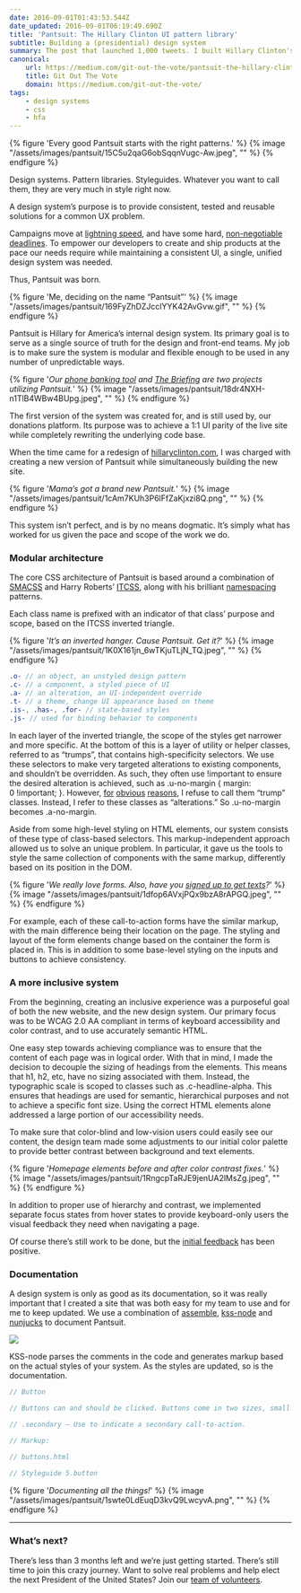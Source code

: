 ```yaml
---
date: 2016-09-01T01:43:53.544Z
date_updated: 2016-09-01T06:19:49.690Z
title: 'Pantsuit: The Hillary Clinton UI pattern library'
subtitle: Building a (presidential) design system
summary: The post that launched 1,000 tweets. I built Hillary Clinton's design system, and this is how I did it.
canonical:
    url: https://medium.com/git-out-the-vote/pantsuit-the-hillary-clinton-ui-pattern-library-238e9bf06b54#.ea178qdel
    title: Git Out The Vote
    domain: https://medium.com/git-out-the-vote/
tags:
    - design systems
    - css
    - hfa
---
```


{% figure 'Every good Pantsuit starts with the right patterns.' %}
{% image "/assets/images/pantsuit/15C5u2qaG6obSqqnVugc-Aw.jpeg", "" %}
{% endfigure %}

Design systems. Pattern libraries. Styleguides. Whatever you want to call them, they are very much in style right now.

A design system’s purpose is to provide consistent, tested and reusable solutions for a common UX problem.

Campaigns move at [lightning speed](https://medium.com/git-out-the-vote/building-applications-at-campaign-speed-281e802360c2#.u789ixvnz), and have some hard, [non-negotiable deadlines](https://days.to/election-day-in-us/2016). To empower our developers to create and ship products at the pace our needs require while maintaining a consistent UI, a single, unified design system was needed.

Thus, Pantsuit was born.

{% figure 'Me, deciding on the name “Pantsuit”' %}
{% image "/assets/images/pantsuit/169FyZhDZJcclYYK42AvGvw.gif", "" %}
{% endfigure %}

Pantsuit is Hillary for America’s internal design system. Its primary goal is to serve as a single source of truth for the design and front-end teams. My job is to make sure the system is modular and flexible enough to be used in any number of unpredictable ways.

{% figure '_Our_ [_phone banking tool_](https://www.hillaryclinton.com/calls/) _and_ [_The Briefing_](https://www.hillaryclinton.com/briefing/) _are two projects utilizing Pantsuit._' %}
{% image "/assets/images/pantsuit/18dr4NXH-n1TlB4WBw4BUpg.jpeg", "" %}
{% endfigure %}

The first version of the system was created for, and is still used by, our donations platform. Its purpose was to achieve a 1:1 UI parity of the live site while completely rewriting the underlying code base.

When the time came for a redesign of [hillaryclinton.com](http://www.hillaryclinton.com), I was charged with creating a new version of Pantsuit while simultaneously building the new site.

{% figure '_Mama’s got a brand new Pantsuit._' %}
{% image "/assets/images/pantsuit/1cAm7KUh3P6lFfZaKjxzi8Q.png", "" %}
{% endfigure %}

This system isn’t perfect, and is by no means dogmatic. It’s simply what has worked for us given the pace and scope of the work we do.

### Modular architecture

The core CSS architecture of Pantsuit is based around a combination of [SMACSS](http://smacss.com) and Harry Roberts’ [ITCSS](http://www.creativebloq.com/web-design/manage-large-scale-web-projects-new-css-architecture-itcss-41514731), along with his brilliant [namespacing](http://csswizardry.com/2015/03/more-transparent-ui-code-with-namespaces/) patterns.

Each class name is prefixed with an indicator of that class’ purpose and scope, based on the ITCSS inverted triangle.

{% figure '_It’s an inverted hanger. Cause Pantsuit. Get it?_' %}
{% image "/assets/images/pantsuit/1K0X161jn_6wTKjuTLjN_TQ.jpeg", "" %}
{% endfigure %}

```scss
.o- // an object, an unstyled design pattern
.c- // a component, a styled piece of UI
.a- // an alteration, an UI-independent override
.t- // a theme, change UI appearance based on theme
.is-, .has-, .for- // state-based styles
.js- // used for binding behavior to components
```

In each layer of the inverted triangle, the scope of the styles get narrower and more specific. At the bottom of this is a layer of utility or helper classes, referred to as “trumps”, that contains high-specificity selectors. We use these selectors to make very targeted alterations to existing components, and shouldn’t be overridden. As such, they often use !important to ensure the desired alteration is achieved, such as .u-no-margin { margin: 0 !important; }. However, [for](https://www.hillaryclinton.com/feed/how-many-ways-can-the-nations-newspapers-declare-donald-trump-unfit-to-be-commander-in-chief/) [obvious](https://www.hillaryclinton.com/feed/5-questions-every-voter-should-ask-about-donald-trumps-bizarre-relationship-with-russia/) [reasons](https://www.hillaryclinton.com/feed/theres-a-reason-why-white-supremacists-like-donald-trump/), I refuse to call them “trump” classes. Instead, I refer to these classes as “alterations.” So .u-no-margin becomes .a-no-margin.

Aside from some high-level styling on HTML elements, our system consists of these type of class-based selectors. This markup-independent approach allowed us to solve an unique problem. In particular, it gave us the tools to style the same collection of components with the same markup, differently based on its position in the DOM.

{% figure '_We really love forms. Also, have you_ [_signed up to get texts_](https://www.hillaryclinton.com/forms/texts-from-hillary/)_?_' %}
{% image "/assets/images/pantsuit/1dfop6AVxjPQx9bzA8rAPGQ.jpeg", "" %}
{% endfigure %}

For example, each of these call-to-action forms have the similar markup, with the main difference being their location on the page. The styling and layout of the form elements change based on the container the form is placed in. This is in addition to some base-level styling on the inputs and buttons to achieve consistency.

### A more inclusive system

From the beginning, creating an inclusive experience was a purposeful goal of both the new website, and the new design system. Our primary focus was to be WCAG 2.0 AA compliant in terms of keyboard accessibility and color contrast, and to use accurately semantic HTML.

One easy step towards achieving compliance was to ensure that the content of each page was in logical order. With that in mind, I made the decision to decouple the sizing of headings from the elements. This means that h1, h2, etc, have no sizing associated with them. Instead, the typographic scale is scoped to classes such as .c-headline-alpha. This ensures that headings are used for semantic, hierarchical purposes and not to achieve a specific font size. Using the correct HTML elements alone addressed a large portion of our accessibility needs.

To make sure that color-blind and low-vision users could easily see our content, the design team made some adjustments to our initial color palette to provide better contrast between background and text elements.

{% figure '_Homepage elements before and after color contrast fixes._' %}
{% image "/assets/images/pantsuit/1RngcpTaRJE9jenUA2lMsZg.jpeg", "" %}
{% endfigure %}

In addition to proper use of hierarchy and contrast, we implemented separate focus states from hover states to provide keyboard-only users the visual feedback they need when navigating a page.

Of course there’s still work to be done, but the [initial feedback](https://www.lullabot.com/articles/auditing-presidential-websites-for-accessibility) has been positive.

### Documentation

A design system is only as good as its documentation, so it was really important that I created a site that was both easy for my team to use and for me to keep updated. We use a combination of [assemble](https://github.com/assemble/assemble), [kss-node](https://github.com/kss-node/kss-node) and [nunjucks](https://github.com/mozilla/nunjucks) to document Pantsuit.

![](https://cdn-images-1.medium.com/max/1600/1*w7G52xHHslBw7tJLUj1Vcg.png)

KSS-node parses the comments in the code and generates markup based on the actual styles of your system. As the styles are updated, so is the documentation.

```scss
// Button

// Buttons can and should be clicked. Buttons come in two sizes, small and large. To create a large button, add a class of \`c-button-large\`. To create a link that looks like a button, add the \`c-button-link\` class.

// .secondary — Use to indicate a secondary call-to-action.

// Markup:

// buttons.html

// Styleguide 5.button
```

{% figure '_Documenting all the things!_' %}
{% image "/assets/images/pantsuit/1swte0LdEuqD3kvQ9LwcyvA.png", "" %}
{% endfigure %}

---

### What’s next?

There’s less than 3 months left and we’re just getting started. There’s still time to join this crazy journey. Want to solve real problems and help elect the next President of the United States? Join our [team of volunteers](https://devprogress.us/).
